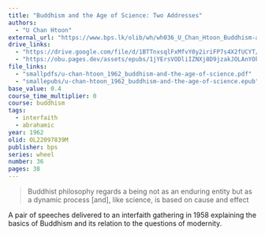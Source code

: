 ```yaml
---
title: "Buddhism and the Age of Science: Two Addresses"
authors:
  - "U Chan Htoon"
external_url: "https://www.bps.lk/olib/wh/wh036_U_Chan_Htoon_Buddhism-and-the-Age-of-Science.html"
drive_links:
  - "https://drive.google.com/file/d/1BTTnxsqlFxMfvY0y2iriFP7s4X2fUCYT/view?usp=drivesdk"
  - "https://obu.pages.dev/assets/epubs/1jYErsVODliIZNXj8D9jzakJOLAnYOkgW.epub"
file_links:
  - "smallpdfs/u-chan-htoon_1962_buddhism-and-the-age-of-science.pdf"
  - "smallepubs/u-chan-htoon_1962_buddhism-and-the-age-of-science.epub"
base_value: 0.4
course_time_multiplier: 0
course: buddhism
tags:
  - interfaith
  - abrahamic
year: 1962
olid: OL22097839M
publisher: bps
series: wheel
number: 36
pages: 38
---
```


> Buddhist philosophy regards a being not as an enduring entity but as a dynamic process
> [and], like science, is based on cause and effect

A pair of speeches delivered to an interfaith gathering in 1958 explaining the basics of Buddhism and its relation to the questions of modernity.
